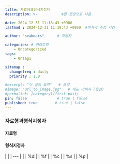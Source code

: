 ```yaml
---
title: 자료형과형식지정자
description: >-           #한 문장으로 나옴

date: 2024-12-31 11:18:43 +0900
lastmod : 2024-12-31 11:18:43 +0900  #마지막 수정 시간

author: "seabears"      # 작성자

categories: # 카테고리
    - Uncategorized  
tags: 
    - Untag1

sitemap :
  changefreq : daily
  priority : 1.0

#excerpt: "이 글의 요약"   # 요약
#image: "url_to_image.jpg"   # 대표 이미지 (옵션)
#permalink: /category1/first-post/
pin: false              # true | false
published: true        # true | false
---
```


### 자료형과형식지정자

#### 자료형

#### 형식지정자

|     |
| --- |  |
| %d  |
| %f  |
| %c  |
| %s  |
| %p  |

